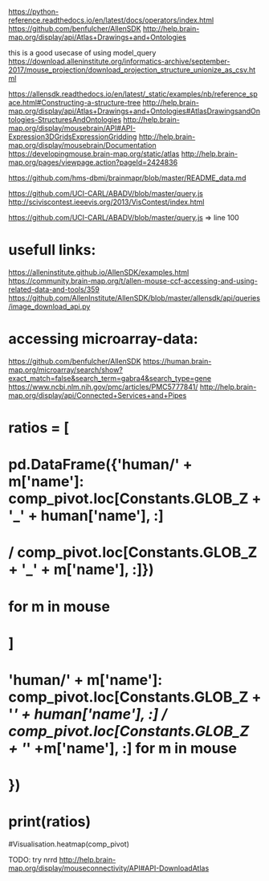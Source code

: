 
https://python-reference.readthedocs.io/en/latest/docs/operators/index.html
https://github.com/benfulcher/AllenSDK
http://help.brain-map.org/display/api/Atlas+Drawings+and+Ontologies

this is a good usecase of using model_query
https://download.alleninstitute.org/informatics-archive/september-2017/mouse_projection/download_projection_structure_unionize_as_csv.html

https://allensdk.readthedocs.io/en/latest/_static/examples/nb/reference_space.html#Constructing-a-structure-tree
http://help.brain-map.org/display/api/Atlas+Drawings+and+Ontologies#AtlasDrawingsandOntologies-StructuresAndOntologies
http://help.brain-map.org/display/mousebrain/API#API-Expression3DGridsExpressionGridding
http://help.brain-map.org/display/mousebrain/Documentation
https://developingmouse.brain-map.org/static/atlas
http://help.brain-map.org/pages/viewpage.action?pageId=2424836

https://github.com/hms-dbmi/brainmapr/blob/master/README_data.md

https://github.com/UCI-CARL/ABADV/blob/master/query.js
http://sciviscontest.ieeevis.org/2013/VisContest/index.html

https://github.com/UCI-CARL/ABADV/blob/master/query.js => line 100

# usefull links:

https://alleninstitute.github.io/AllenSDK/examples.html
https://community.brain-map.org/t/allen-mouse-ccf-accessing-and-using-related-data-and-tools/359
https://github.com/AllenInstitute/AllenSDK/blob/master/allensdk/api/queries/image_download_api.py


# accessing microarray-data:
https://github.com/benfulcher/AllenSDK
https://human.brain-map.org/microarray/search/show?exact_match=false&search_term=gabra4&search_type=gene
https://www.ncbi.nlm.nih.gov/pmc/articles/PMC5777841/
http://help.brain-map.org/display/api/Connected+Services+and+Pipes





# ratios = [
#   pd.DataFrame({'human/' + m['name']: comp_pivot.loc[Constants.GLOB_Z + '_' + human['name'], :] 
#   / comp_pivot.loc[Constants.GLOB_Z + '_' + m['name'], :]})
#   for m in mouse  
# ]
#   'human/' + m['name']: comp_pivot.loc[Constants.GLOB_Z + '_' + human['name'], :] / comp_pivot.loc[Constants.GLOB_Z + '_' +m['name'], :] for m in mouse  
#   })

# print(ratios)
#Visualisation.heatmap(comp_pivot)

TODO: try nrrd http://help.brain-map.org/display/mouseconnectivity/API#API-DownloadAtlas
